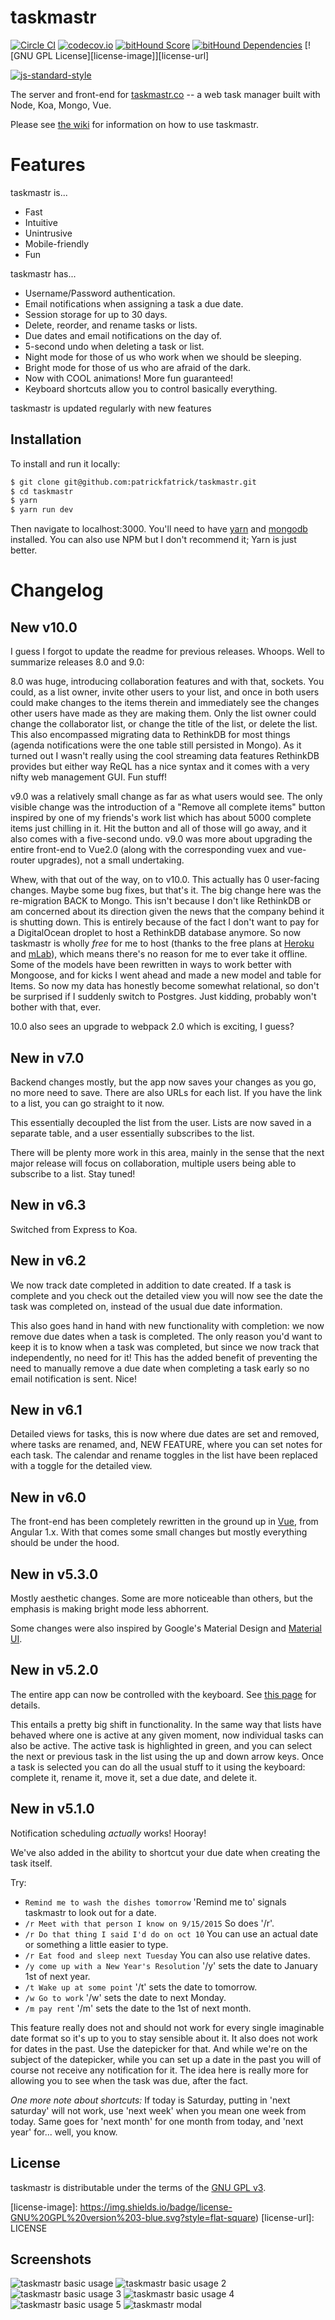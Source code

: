 # taskmastr

[![Circle CI](https://circleci.com/gh/patrickfatrick/taskmastr.svg?style=shield)](https://circleci.com/gh/patrickfatrick/taskmastr)
[![codecov.io](https://codecov.io/github/patrickfatrick/taskmastr/coverage.svg?branch=master)](https://codecov.io/github/patrickfatrick/taskmastr?branch=master)
[![bitHound Score](https://www.bithound.io/github/patrickfatrick/taskmastr/badges/score.svg)](https://www.bithound.io/github/patrickfatrick/taskmastr)
[![bitHound Dependencies](https://www.bithound.io/github/patrickfatrick/taskmastr/badges/dependencies.svg)](https://www.bithound.io/github/patrickfatrick/taskmastr/master/dependencies/npm)
[![GNU GPL License][license-image]][license-url]

[![js-standard-style](https://cdn.rawgit.com/feross/standard/master/badge.svg)](https://github.com/feross/standard)

The server and front-end for [taskmastr.co](https://www.taskmastr.co) -- a web task manager built with Node, Koa, Mongo, Vue.

Please see [the wiki](https://patrickfatrick.gitbooks.io/taskmastr/content/) for information on how to use taskmastr.

# Features

taskmastr is...

- Fast
- Intuitive
- Unintrusive
- Mobile-friendly
- Fun

taskmastr has...

- Username/Password authentication.
- Email notifications when assigning a task a due date.
- Session storage for up to 30 days.
- Delete, reorder, and rename tasks or lists.
- Due dates and email notifications on the day of.
- 5-second undo when deleting a task or list.
- Night mode for those of us who work when we should be sleeping.
- Bright mode for those of us who are afraid of the dark.
- Now with COOL animations! More fun guaranteed!
- Keyboard shortcuts allow you to control basically everything.

taskmastr is updated regularly with new features

## Installation

To install and run it locally:

```bash
$ git clone git@github.com:patrickfatrick/taskmastr.git
$ cd taskmastr
$ yarn
$ yarn run dev
```

Then navigate to localhost:3000. You'll need to have [yarn](yarnpkg.com) and [mongodb](mongodb.com) installed. You can also use NPM but I don't recommend it; Yarn is just better.

# Changelog

## New v10.0

I guess I forgot to update the readme for previous releases. Whoops. Well to summarize releases 8.0 and 9.0: 

8.0 was huge, introducing collaboration features and with that, sockets. You could, as a list owner, invite other users to your list, and once in both users could make changes to the items therein and immediately see the changes other users have made as they are making them. Only the list owner could change the collaborator list, or change the title of the list, or delete the list. This also encompassed migrating data to RethinkDB for most things (agenda notifications were the one table still persisted in Mongo). As it turned out I wasn't really using the cool streaming data features RethinkDB provides but either way ReQL has a nice syntax and it comes with a very nifty web management GUI. Fun stuff!

v9.0 was a relatively small change as far as what users would see. The only visible change was the introduction of a "Remove all complete items" button inspired by one of my friends's work list which has about 5000 complete items just chilling in it. Hit the button and all of those will go away, and it also comes with a five-second undo. v9.0 was more about upgrading the entire front-end to Vue2.0 (along with the corresponding vuex and vue-router upgrades), not a small undertaking.

Whew, with that out of the way, on to v10.0. This actually has 0 user-facing changes. Maybe some bug fixes, but that's it. The big change here was the re-migration BACK to Mongo. This isn't because I don't like RethinkDB or am concerned about its direction given the news that the company behind it is shutting down. This is entirely because of the fact I don't want to pay for a DigitalOcean droplet to host a RethinkDB database anymore. So now taskmastr is wholly *_free_* for me to host (thanks to the free plans at [Heroku](heroku.com) and [mLab](mlab.com)), which means there's no reason for me to ever take it offline. Some of the models have been rewritten in ways to work better with Mongoose, and for kicks I went ahead and made a new model and table for Items. So now my data has honestly become somewhat relational, so don't be surprised if I suddenly switch to Postgres. Just kidding, probably won't bother with that, ever.

10.0 also sees an upgrade to webpack 2.0 which is exciting, I guess?

## New in v7.0

Backend changes mostly, but the app now saves your changes as you go, no more need to save. There are also URLs for each list. If you have the link to a list, you can go straight to it now.

This essentially decoupled the list from the user. Lists are now saved in a separate table, and a user essentially subscribes to the list.

There will be plenty more work in this area, mainly in the sense that the next major release will focus on collaboration, multiple users being able to subscribe to a list. Stay tuned!

## New in v6.3

Switched from Express to Koa.

## New in v6.2

We now track date completed in addition to date created. If a task is complete and you check out the detailed view you will now see the date the task was completed on, instead of the usual due date information.

This also goes hand in hand with new functionality with completion: we now remove due dates when a task is completed. The only reason you'd want to keep it is to know when a task was completed, but since we now track that independently, no need for it! This has the added benefit of preventing the need to manually remove a due date when completing a task early so no email notification is sent. Nice!

## New in v6.1

Detailed views for tasks, this is now where due dates are set and removed, where tasks are renamed, and, NEW FEATURE, where you can set notes for each task. The calendar and rename toggles in the list have been replaced with a toggle for the detailed view.

## New in v6.0

The front-end has been completely rewritten in the ground up in [Vue](vuejs.org), from Angular 1.x. With that comes some small changes but mostly everything should be under the hood. 

## New in v5.3.0

Mostly aesthetic changes. Some are more noticeable than others, but the emphasis is making bright mode less abhorrent.

Some changes were also inspired by Google's Material Design and [Material UI](http://material-ui.com/#/home).

## New in v5.2.0

The entire app can now be controlled with the keyboard. See [this page](https://github.com/patrickfatrick/taskmastr/wiki/Keyboard-shortcuts) for details.

This entails a pretty big shift in functionality. In the same way that lists have behaved where one is active at any given moment, now individual tasks can also be active. The active task is highlighted in green, and you can select the next or previous task in the list using the up and down arrow keys. Once a task is selected you can do all the usual stuff to it using the keyboard: complete it, rename it, move it, set a due date, and delete it.

## New in v5.1.0

Notification scheduling _actually_ works! Hooray!

We've also added in the ability to shortcut your due date when creating the task itself.

Try:

- `Remind me to wash the dishes tomorrow` 'Remind me to' signals taskmastr to look out for a date.
- `/r Meet with that person I know on 9/15/2015` So does '/r'.
- `/r Do that thing I said I'd do on oct 10` You can use an actual date or something a little easier to type.
- `/r Eat food and sleep next Tuesday` You can also use relative dates.
- `/y come up with a New Year's Resolution` '/y' sets the date to January 1st of next year.
- `/t Wake up at some point` '/t' sets the date to tomorrow.
- `/w Go to work` '/w' sets the date to next Monday.
- `/m pay rent` '/m' sets the date to the 1st of next month.

This feature really does not and should not work for every single imaginable date format so it's up to you to stay sensible about it. It also does not work for dates in the past. Use the datepicker for that. And while we're on the subject of the datepicker, while you can set up a date in the past you will of course not receive any notification for it. The idea here is really more for allowing you to see when the task was due, after the fact.

_One more note about shortcuts:_ If today is Saturday, putting in 'next saturday' will not work, use 'next week' when you mean one week from today. Same goes for 'next month' for one month from today, and 'next year' for... well, you know.

## License

taskmastr is distributable under the terms of the [GNU GPL v3](./LICENSE).

[license-image]: https://img.shields.io/badge/license-GNU%20GPL%20version%203-blue.svg?style=flat-square)
[license-url]: LICENSE

## Screenshots

![taskmastr basic usage](/images/taskmastr-basic-usage-1.png)
![taskmastr basic usage 2](/images/taskmastr-basic-usage-2.png)
![taskmastr basic usage 3](/images/taskmastr-basic-usage-3.png)
![taskmastr basic usage 4](/images/taskmastr-basic-usage-4.png)
![taskmastr basic usage 5](/images/taskmastr-basic-usage-5.png)
![taskmastr modal](/images/taskmastr-modal.png)

